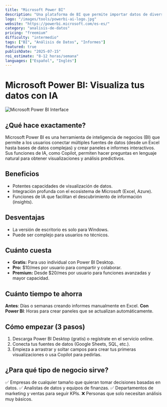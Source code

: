 ```yaml
---
title: "Microsoft Power BI"
description: "Una plataforma de BI que permite importar datos de diversas fuentes para crear informes y paneles interactivos con IA."
logo: "/images/tools/powerbi-ai-logo.jpg"
website: "https://powerbi.microsoft.com/es-es/"
category: "analisis-de-datos"
pricing: "freemium"
difficulty: "intermedio"
tags: ["BI", "Análisis de Datos", "Informes"]
featured: true
publishDate: "2025-07-15"
roi_estimate: "8-12 horas/semana"
languages: ["Español", "Inglés"]
---
```


# Microsoft Power BI: Visualiza tus datos con IA

![Microsoft Power BI Interface](/images/tools/powerbi-ai-hero.jpg)

## ¿Qué hace exactamente?
Microsoft Power BI es una herramienta de inteligencia de negocios (BI) que permite a los usuarios conectar múltiples fuentes de datos (desde un Excel hasta bases de datos complejas) y crear paneles e informes interactivos. Sus funciones de IA, como Copilot, permiten hacer preguntas en lenguaje natural para obtener visualizaciones y análisis predictivos.

## Beneficios
- Potentes capacidades de visualización de datos.
- Integración profunda con el ecosistema de Microsoft (Excel, Azure).
- Funciones de IA que facilitan el descubrimiento de información (insights).

## Desventajas
- La versión de escritorio es solo para Windows.
- Puede ser complejo para usuarios no técnicos.

## Cuánto cuesta
- **Gratis:** Para uso individual con Power BI Desktop.
- **Pro:** $10/mes por usuario para compartir y colaborar.
- **Premium:** Desde $20/mes por usuario para funciones avanzadas y mayor capacidad.

## Cuánto tiempo te ahorra
**Antes**: Días o semanas creando informes manualmente en Excel.
**Con Power BI**: Horas para crear paneles que se actualizan automáticamente.

## Cómo empezar (3 pasos)
1. Descarga Power BI Desktop (gratis) o regístrate en el servicio online.
2. Conecta tus fuentes de datos (Google Sheets, SQL, etc.).
3. Empieza a arrastrar y soltar campos para crear tus primeras visualizaciones o usa Copilot para pedirlas.

## ¿Para qué tipo de negocio sirve?
✅ Empresas de cualquier tamaño que quieran tomar decisiones basadas en datos.
✅ Analistas de datos y equipos de finanzas.
✅ Departamentos de marketing y ventas para seguir KPIs.
❌ Personas que solo necesitan análisis muy básicos.
